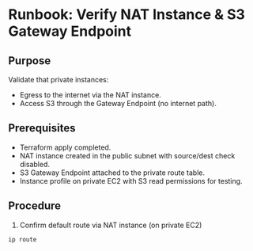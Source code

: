<!--
Rationale:
- Ensures private instances can reach the internet via NAT instance.
- Validates S3 access through Gateway Endpoint (no internet exposure).
-->
# Runbook: Verify NAT Instance & S3 Gateway Endpoint

## Purpose
Validate that private instances:
- Egress to the internet via the NAT instance.
- Access S3 through the Gateway Endpoint (no internet path).

## Prerequisites
<!-- NAT and Endpoint must exist before running these checks -->
- Terraform apply completed.
- NAT instance created in the public subnet with source/dest check disabled.
- S3 Gateway Endpoint attached to the private route table.
- Instance profile on private EC2 with S3 read permissions for testing.

## Procedure
1) Confirm default route via NAT instance (on private EC2)
```bash
ip route
```

<!--
Expected:
default points to the NAT instance ENI.
Test internet egress (on private EC2)
curl -I https://example.com

Expected:
HTTP 200/301/302.
Test S3 access via Gateway Endpoint (on private EC2)
aws sts get-caller-identity
aws s3 ls

Expected:
S3 operations succeed without traversing the internet/NAT.

Troubleshooting: 
curl fails → verify NAT instance source_dest_check=false; check private route table default route.

aws s3 ls fails → confirm endpoint is attached to private route table; verify instance IAM policy.

SSH path → ensure access to private EC2 only through bastion.
-->
